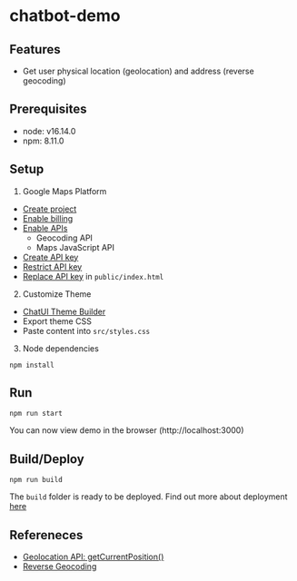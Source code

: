 # chatbot-demo

## Features

- Get user physical location (geolocation) and address (reverse geocoding)

## Prerequisites

- node: v16.14.0
- npm: 8.11.0

## Setup

1. Google Maps Platform

- [Create project](https://developers.google.com/maps/documentation/geocoding/cloud-setup#create)
- [Enable billing](https://developers.google.com/maps/documentation/javascript/cloud-setup#billing)
- [Enable APIs](https://developers.google.com/maps/documentation/javascript/cloud-setup#enabling-apis)
    - Geocoding API
    - Maps JavaScript API
- [Create API key](https://developers.google.com/maps/documentation/javascript/get-api-key)
- [Restrict API key](https://developers.google.com/maps/documentation/javascript/get-api-key#restrict_key)
- [Replace API key](https://developers.google.com/maps/documentation/javascript/get-api-key#add_key) in `public/index.html`

2. Customize Theme

- [ChatUI Theme Builder](https://market.m.taobao.com/app/chatui/theme-builder/index.html)
- Export theme CSS
- Paste content into `src/styles.css`

3. Node dependencies

`npm install`

## Run

`npm run start`

You can now view demo in the browser (http://localhost:3000)

## Build/Deploy

`npm run build`

The `build` folder is ready to be deployed.
Find out more about deployment [here](https://cra.link/deployment)

## Refereneces

- [Geolocation API: getCurrentPosition()](https://developer.mozilla.org/en-US/docs/Web/API/Geolocation_API/Using_the_Geolocation_API#examples)
- [Reverse Geocoding](https://developers.google.com/maps/documentation/javascript/examples/geocoding-reverse)
